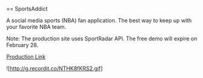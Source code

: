 == SportsAddict

A social media sports (NBA) fan application. The best way to keep up with your favorite NBA team.

Note: The production site uses SportRadar API. The free demo will expire on February 28. 

[Production Link](http://sports-addict.herokuapp.com/)

![http://g.recordit.co/NTHK8fKRS2.gif]
